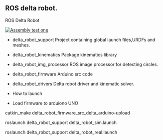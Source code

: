 ## ROS delta robot.
ROS Delta Robot

[![Assembly test one](https://img.youtube.com/vi/pI4uqf1SEYo/0.jpg)](https://www.youtube.com/watch?v=pI4uqf1SEYo)

* delta_robot_support
Project containing global launch files,URDFs and meshes.

* delta_robot_kinematics
Package kinematics library

* delta_robot_img_processor
ROS image processor for detecting circles.

* delta_robot_firmware
Arduino src code

* delta_robot_drivers
Delta robot driver and kinematic solver.


* How to launch

* Load firmware to arduiono UNO

catkin_make delta_robot_firmware_src_delta_arduino-upload

roslaunch delta_robot_support delta_robot_sim.launch

roslaunch delta_robot_support delta_robot_real.launch
